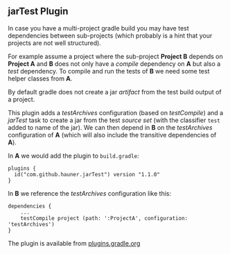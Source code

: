 ## jarTest Plugin
 
In case you have a multi-project gradle build you may have test dependencies between sub-projects
(which probably is a hint that your projects are not well structured).

For example assume a project where the sub-project **Project B** depends on **Project A** and **B**
does not only have a *compile* dependency on **A** but also a *test* dependency. To compile and run
the tests of **B** we need some test helper classes from **A**. 

By default gradle does not create a jar *artifact* from the test build output of a project. 

This plugin adds a *testArchives* configuration (based on *testCompile*) and a *jarTest* task to
create a jar from the test *source set* (with the classifier `test` added to name of the jar). We
can then depend in **B** on the *testArchives* configuration of **A** (which will also include the
transitive dependencies of **A**).

In **A** we would add the plugin to `build.gradle`:

    plugins {
      id("com.github.hauner.jarTest") version "1.1.0"
    }

In **B** we reference the *testArchives* configuration like this:

    dependencies {
        ...
        testCompile project (path: ':ProjectA', configuration: 'testArchives')
    }


The plugin is available from [plugins.gradle.org](https://plugins.gradle.org/plugin/com.github.hauner.jarTest)
